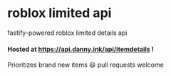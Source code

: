 # roblox limited api
fastify-powered roblox limited details api

#### Hosted at https://api.danny.ink/api/itemdetails !
Prioritizes brand new items 😃 pull requests welcome

